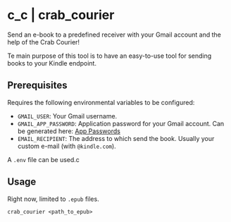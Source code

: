 # c_c | crab_courier

Send an e-book to a predefined receiver with your Gmail account and the help of the Crab Courier!

Te main purpose of this tool is to have an easy-to-use tool for sending books to your Kindle endpoint.

## Prerequisites

Requires the following environmental variables to be configured:

- `GMAIL_USER`: Your Gmail username.
- `GMAIL_APP_PASSWORD`: Application password for your Gmail account. Can be generated here: [App Passwords](https://myaccount.google.com/apppasswords)
- `EMAIL_RECIPIENT`: The address to which send the book. Usually your custom e-mail (with `@kindle.com`).

A `.env` file can be used.c

## Usage

Right now, limited to `.epub` files.

```shell
crab_courier <path_to_epub>
```